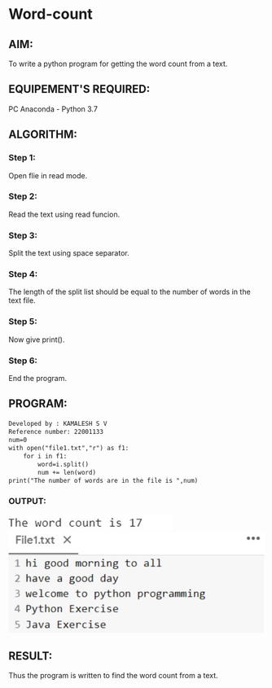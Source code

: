 # Word-count
## AIM:
To write a python program for getting the word count from a text.
## EQUIPEMENT'S REQUIRED: 
PC
Anaconda - Python 3.7
## ALGORITHM: 
### Step 1:
Open flie in read mode.
### Step 2: 
Read the text using read funcion.
### Step 3: 
Split the text using space separator.
### Step 4:
The length of the split list should be equal to the number of words in the text file.  
### Step 5:
Now give print().
### Step 6:
End the program.

## PROGRAM:
```
Developed by : KAMALESH S V
Reference number: 22001133
num=0
with open("file1.txt","r") as f1:
    for i in f1:
        word=i.split()
        num += len(word)
print("The number of words are in the file is ",num)
```

### OUTPUT:
![OUTPUT](./output2.jpg)
![OUTPUT](./output1.jpg)
## RESULT:
Thus the program is written to find the word count from a text.
